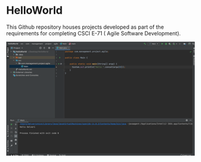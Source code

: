 # HelloWorld
This Github repository houses projects developed as part of the requirements for completing CSCI E-71 ( Agile Software Development).

![Screenshot](https://github.com/CSCI-E-71-Projects/HelloWorld/blob/develop/Screen%20Shot%202020-09-12%20at%201.51.23%20PM.png)
